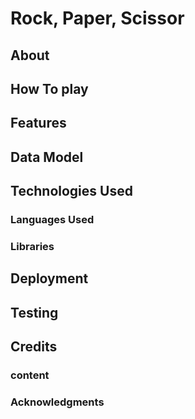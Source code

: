 # Rock, Paper, Scissor

## About
## How To play
## Features 
## Data Model
## Technologies Used
### Languages Used
### Libraries 
## Deployment
## Testing
## Credits
### content
### Acknowledgments

